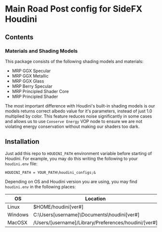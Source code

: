 # Main Road Post config for SideFX Houdini

## Contents

### Materials and Shading Models

This package consists of the following shading models and materials:

* MRP GGX Specular
* MRP GGX Metallic
* MRP GGX Glass
* MRP Berry Specular
* MRP Principled Shader Core
* MRP Principled Shader

The most important difference with Houdini's built-in shading models is our models returns correct albedo value for it's parameters, instead of just 1.0 multiplied by color. This feature reduces noise significantly in some cases and allows us to use `Conserve Energy` VOP node to ensure we are not violating energy conservation without making our shaders too dark.

## Installation

Just add this repo to `HOUDINI_PATH` environment variable before starting of Houdini.
For example, you may do this writing the following to your `houdini.env` file:

`HOUDINI_PATH = YOUR_PATH\houdini_configs;&`

Depending on OS and Houdini version you are using, you may find `houdini.env` in the following places:

| OS | Location | Example |
| ------ | ------ | ------ |
| Linux | $HOME/houdini[ver#] | /home/mike/houdini16.5/houdini.env |
| Windows | C:\Users\[username]\Documents\houdini[ver#] |  C:\Users\mike\Documents\houdini16.5\houdini.env |
| MacOSX | /Users/[username]/Library/Preferences/houdini/[ver#] | /Users/mike/Library/Preferences/houdini/16.5/houdini.env |

